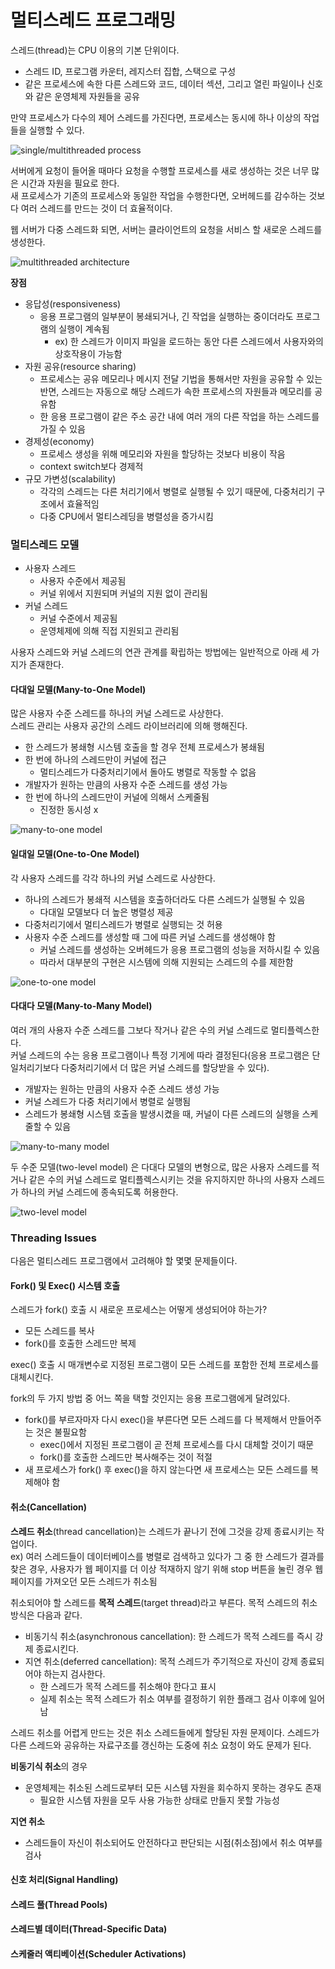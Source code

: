 # 멀티스레드 프로그래밍
스레드(thread)는 CPU 이용의 기본 단위이다.
- 스레드 ID, 프로그램 카운터, 레지스터 집합, 스택으로 구성
- 같은 프로세스에 속한 다른 스레드와 코드, 데이터 섹션, 그리고 열린 파일이나 신호와 같은 운영체제 자원들을 공유

만약 프로세스가 다수의 제어 스레드를 가진다면, 프로세스는 동시에 하나 이상의 작업들을 실행할 수 있다. 

![single/multithreaded process](multithreading.png)

서버에게 요청이 들어올 때마다 요청을 수행할 프로세스를 새로 생성하는 것은 너무 많은 시간과 자원을 필요로 한다.<br>
새 프로세스가 기존의 프로세스와 동일한 작업을 수행한다면, 오버헤드를 감수하는 것보다 여러 스레드를 만드는 것이 더 효율적이다. 

웹 서버가 다중 스레드화 되면, 서버는 클라이언트의 요청을 서비스 할 새로운 스레드를 생성한다. 

![multithreaded architecture](multithreaded-architecture.jpg)

**장점**
- 응답성(responsiveness)
    - 응용 프로그램의 일부분이 봉쇄되거나, 긴 작업을 실행하는 중이더라도 프로그램의 실행이 계속됨
        - ex) 한 스레드가 이미지 파일을 로드하는 동안 다른 스레드에서 사용자와의 상호작용이 가능함
- 자원 공유(resource sharing)
    - 프로세스는 공유 메모리나 메시지 전달 기법을 통해서만 자원을 공유할 수 있는 반면, 스레드는 자동으로 해당 스레드가 속한 프로세스의 자원들과 메모리를 공유함
    - 한 응용 프로그램이 같은 주소 공간 내에 여러 개의 다른 작업을 하는 스레드를 가질 수 있음 
- 경제성(economy)
    - 프로세스 생성을 위해 메모리와 자원을 할당하는 것보다 비용이 작음
    - context switch보다 경제적
- 규모 가변성(scalability)
    - 각각의 스레드는 다른 처리기에서 병렬로 실행될 수 있기 때문에, 다중처리기 구조에서 효율적임
    - 다중 CPU에서 멀티스레딩을 병렬성을 증가시킴 

### 멀티스레드 모델 
- 사용자 스레드
    - 사용자 수준에서 제공됨
    - 커널 위에서 지원되며 커널의 지원 없이 관리됨
- 커널 스레드 
    - 커널 수준에서 제공됨 
    - 운영체제에 의해 직접 지원되고 관리됨

사용자 스레드와 커널 스레드의 연관 관계를 확립하는 방법에는 일반적으로 아래 세 가지가 존재한다. 

#### 다대일 모델(Many-to-One Model)
많은 사용자 수준 스레드를 하나의 커널 스레드로 사상한다.<br>
스레드 관리는 사용자 공간의 스레드 라이브러리에 의해 행해진다. 
- 한 스레드가 봉쇄형 시스템 호출을 할 경우 전체 프로세스가 봉쇄됨
- 한 번에 하나의 스레드만이 커널에 접근
    - 멀티스레드가 다중처리기에서 돌아도 병렬로 작동할 수 없음
- 개발자가 원하는 만큼의 사용자 수준 스레드를 생성 가능
- 한 번에 하나의 스레드만이 커널에 의해서 스케줄됨
    - 진정한 동시성 x

![many-to-one model](many-to-one-model.jpg)

#### 일대일 모델(One-to-One Model)
각 사용자 스레드를 각각 하나의 커널 스레드로 사상한다.<br>
- 하나의 스레드가 봉쇄적 시스템을 호출하더라도 다른 스레드가 실행될 수 있음
    - 다대일 모델보다 더 높은 병렬성 제공
- 다중처리기에서 멀티스레드가 병렬로 실행되는 것 허용 
- 사용자 수준 스레드를 생성할 때 그에 따른 커널 스레드를 생성해야 함
    - 커널 스레드를 생성하는 오버헤드가 응용 프로그램의 성능을 저하시킬 수 있음
    - 따라서 대부분의 구현은 시스템에 의해 지원되는 스레드의 수를 제한함 

![one-to-one model](one-to-one-model.jpg)

#### 다대다 모델(Many-to-Many Model)
여러 개의 사용자 수준 스레드를 그보다 작거나 같은 수의 커널 스레드로 멀티플렉스한다.<br>
커널 스레드의 수는 응용 프로그램이나 특정 기게에 따라 결정된다(응용 프로그램은 단일처리기보다 다중처리기에서 더 많은 커널 스레드를 할당받을 수 있다).
- 개발자는 원하는 만큼의 사용자 수준 스레드 생성 가능
- 커널 스레드가 다중 처리기에서 병렬로 실행됨
- 스레드가 봉쇄형 시스템 호출을 발생시켰을 때, 커널이 다른 스레드의 실행을 스케줄할 수 있음

![many-to-many model](many-to-many-model.jpg)

두 수준 모델(two-level model) 은 다대다 모델의 변형으로, 많은 사용자 스레드를 적거나 같은 수의 커널 스레드로 멀티플렉스시키는 것을 유지하지만 하나의 사용자 스레드가 하나의 커널 스레드에 종속되도록 허용한다. 

![two-level model](two-level-model.jpg)

### Threading Issues
다음은 멀티스레드 프로그램에서 고려해야 할 몇몇 문제들이다. 

#### Fork() 및 Exec() 시스템 호출
스레드가 fork() 호출 시 새로운 프로세스는 어떻게 생성되어야 하는가?
- 모든 스레드를 복사
- fork()를 호출한 스레드만 복제 

exec() 호출 시 매개변수로 지정된 프로그램이 모든 스레드를 포함한 전체 프로세스를 대체시킨다. 

fork의 두 가지 방법 중 어느 쪽을 택할 것인지는 응용 프로그램에게 달려있다. 
- fork()를 부르자마자 다시 exec()을 부른다면 모든 스레드를 다 복제해서 만들어주는 것은 불필요함
    - exec()에서 지정된 프로그램이 곧 전체 프로세스를 다시 대체할 것이기 때문
    - fork()를 호출한 스레드만 복사해주는 것이 적절
- 새 프로세스가 fork() 후 exec()을 하지 않는다면 새 프로세스는 모든 스레드를 복제해야 함 

#### 취소(Cancellation)
**스레드 취소**(thread cancellation)는 스레드가 끝나기 전에 그것을 강제 종료시키는 작업이다.<br>
ex) 여러 스레드들이 데이터베이스를 병렬로 검색하고 있다가 그 중 한 스레드가 결과를 찾은 경우, 사용자가 웹 페이지를 더 이상 적재하지 않기 위해 stop 버튼을 눌린 경우 웹 페이지를 가져오던 모든 스레드가 취소됨 

취소되어야 할 스레드를 **목적 스레드**(target thread)라고 부른다. 목적 스레드의 취소 방식은 다음과 같다. 
- 비동기식 취소(asynchronous cancellation): 한 스레드가 목적 스레드를 즉시 강제 종료시킨다.
- 지연 취소(deferred cancellation): 목적 스레드가 주기적으로 자신이 강제 종료되어야 하는지 검사한다.
    - 한 스레드가 목적 스레드를 취소해야 한다고 표시
    - 실제 취소는 목적 스레드가 취소 여부를 결정하기 위한 플래그 검사 이후에 일어남 

스레드 취소를 어렵게 만드는 것은 취소 스레드들에게 할당된 자원 문제이다. 스레드가 다른 스레드와 공유하는 자료구조를 갱신하는 도중에 취소 요청이 와도 문제가 된다. 

**비동기식 취소**의 경우
- 운영체제는 취소된 스레드로부터 모든 시스템 자원을 회수하지 못하는 경우도 존재
    - 필요한 시스템 자원을 모두 사용 가능한 상태로 만들지 못할 가능성

**지연 취소**
- 스레드들이 자신이 취소되어도 안전하다고 판단되는 시점(취소점)에서 취소 여부를 검사

#### 신호 처리(Signal Handling)

#### 스레드 풀(Thread Pools)

#### 스레드별 데이터(Thread-Specific Data)

#### 스케줄러 액티베이션(Scheduler Activations)